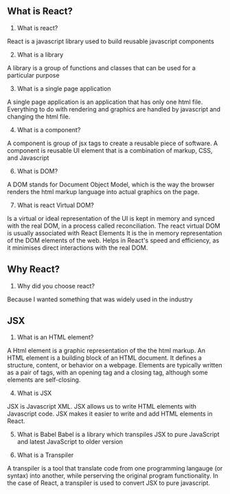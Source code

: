 ## What is React?

1. What is react?

React is a javascript library used to build reusable javascript components

2. What is a library

A library is a group of functions and classes that can be used for a particular purpose

3. What is a single page application

A single page application is an application that has only one html file. Everything to do with rendering
and graphics are handled by javascript and changing the html file.

4. What is a component?

A component is group of jsx tags to create a reusable piece of software.
A component is reusable UI element that is a combination of markup, CSS, and Javascript

6. What is DOM?

A DOM stands for Document Object Model, which is the way the browser renders the html markup language into
actual graphics on the page.

7. What is react Virtual DOM?

Is a virtual or ideal representation of the UI is kept in memory and synced with the real DOM,
in a process called reconciliation. The react virtual DOM is usually associated with React Elements
It is the in memory representation of the DOM elements of the web. Helps in React's speed and
efficiency, as it minimises direct interactions with the real DOM.

## Why React?

1. Why did you choose react?

Because I wanted something that was widely used in the industry

## JSX

1. What is an HTML element?

A Html element is a graphic representation of the the html markup.
An HTML element is a building block of an HTML document. It defines a structure, content, or behavior on a webpage. Elements are typically written as a pair of tags, with an opening tag and a closing tag, although some elements are self-closing.

4. What is JSX

JSX is Javascript XML. JSX allows us to write HTML elements with Javascript code. JSX
makes it easier to write and add HTML elements in React.

5. What is Babel
Babel is a library which transpiles JSX to pure JavaScript and latest JavaScript to older version

6. What is a Transpiler

A transpiler is a tool that translate code from one programming langauge (or syntax) into another, while
perserving the original program functionality. In the case of React, a transpiler is used to convert JSX
to pure javascript.